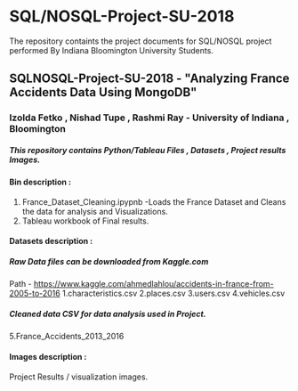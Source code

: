 # SQL/NOSQL-Project-SU-2018
The repository containts the project documents for SQL/NOSQL project performed By Indiana Bloomington University Students.
## SQLNOSQL-Project-SU-2018 - "Analyzing France Accidents Data Using  MongoDB"
### Izolda Fetko , Nishad Tupe , Rashmi Ray - University of Indiana , Bloomington 
##### This repository contains Python/Tableau Files , Datasets , Project results  Images. 

#### Bin description :

1. France_Dataset_Cleaning.ipypnb -Loads the France Dataset and Cleans the data for analysis and Visualizations. 
2. Tableau workbook of Final results.

#### Datasets description :
##### Raw Data files can be downloaded from Kaggle.com
Path - https://www.kaggle.com/ahmedlahlou/accidents-in-france-from-2005-to-2016
1.characteristics.csv
2.places.csv
3.users.csv
4.vehicles.csv

##### Cleaned data CSV for data analysis used in Project.
5.France_Accidents_2013_2016

#### Images description :
Project Results / visualization images. 
